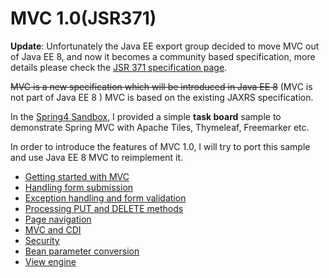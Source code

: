 # MVC 1.0(JSR371)

**Update**: Unfortunately the Java EE export group decided to move MVC out of Java EE 8, and now it becomes a community based specification, more details please check the [JSR 371 specification page](https://jcp.org/en/jsr/detail?id=371).

~~MVC is a new specification which will be introduced in Java EE 8~~ (MVC is not part of Java EE 8 ) MVC is based on the existing JAXRS specification.

In the [Spring4 Sandbox](https://github.com/hantsy/spring4-sandbox/), I provided a simple **task board** sample to demonstrate Spring MVC with Apache Tiles, Thymeleaf, Freemarker etc.

In order to introduce the features of MVC 1.0, I will try to port this sample and use Java EE 8 MVC to reimplement it.

* [Getting started with MVC](mvc-getting-start.md)
* [Handling form submission](mvc-handle-form.md)
* [Exception handling and form validation](mvc-validation.md)
* [Processing PUT and DELETE methods](mvc-hidden-method.md)
* [Page navigation](mvc-page-nav.md)
* [MVC and CDI](mvc-cdi.md)
* [Security](mvc-security.md)
* [Bean parameter conversion](mvc-bean-conversion.md)
* [View engine](mvc-view-engine.md)

